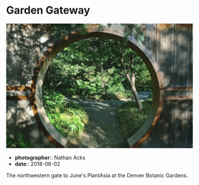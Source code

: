 # Garden Gateway

![A round, Chinese-style garden entrance](assets/2018-06-02-garden-gateway.webp)

* **photographer**:: Nathan Acks
* **date**:: 2018-06-02

The northwestern gate to June's PlantAsia at the Denver Botanic Gardens.
